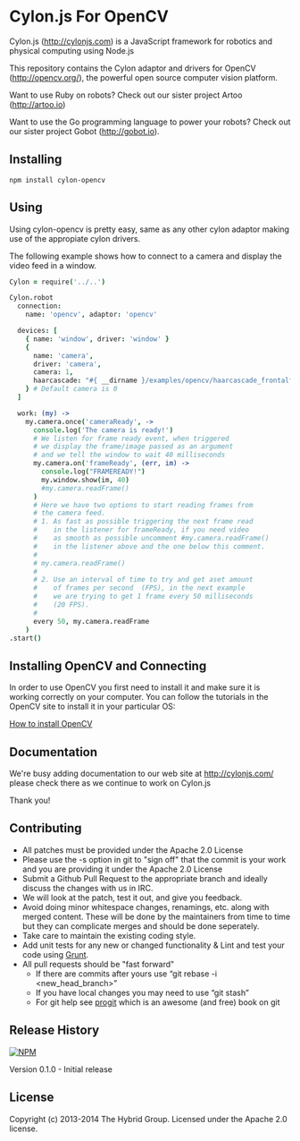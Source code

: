 # Cylon.js For OpenCV

Cylon.js (http://cylonjs.com) is a JavaScript framework for robotics and physical computing using Node.js

This repository contains the Cylon adaptor and drivers for OpenCV (http://opencv.org/), the powerful open source computer vision platform.

Want to use Ruby on robots? Check out our sister project Artoo (http://artoo.io)

Want to use the Go programming language to power your robots? Check out our sister project Gobot (http://gobot.io).

## Installing

    npm install cylon-opencv

## Using

Using cylon-opencv is pretty easy, same as any other cylon adaptor making use of the appropiate cylon drivers.

The following example shows how to connect to a camera and display the video feed in a window.

```coffeescript
Cylon = require('../..')

Cylon.robot
  connection:
    name: 'opencv', adaptor: 'opencv'

  devices: [
    { name: 'window', driver: 'window' }
    {
      name: 'camera',
      driver: 'camera',
      camera: 1,
      haarcascade: "#{ __dirname }/examples/opencv/haarcascade_frontalface_alt.xml"
    } # Default camera is 0
  ]

  work: (my) ->
    my.camera.once('cameraReady', ->
      console.log('The camera is ready!')
      # We listen for frame ready event, when triggered
      # we display the frame/image passed as an argument
      # and we tell the window to wait 40 milliseconds
      my.camera.on('frameReady', (err, im) ->
        console.log("FRAMEREADY!")
        my.window.show(im, 40)
        #my.camera.readFrame()
      )
      # Here we have two options to start reading frames from
      # the camera feed.
      # 1. As fast as possible triggering the next frame read
      #    in the listener for frameReady, if you need video
      #    as smooth as possible uncomment #my.camera.readFrame()
      #    in the listener above and the one below this comment.
      #
      # my.camera.readFrame()
      #
      # 2. Use an interval of time to try and get aset amount
      #    of frames per second  (FPS), in the next example
      #    we are trying to get 1 frame every 50 milliseconds
      #    (20 FPS).
      #
      every 50, my.camera.readFrame
    )
.start()
```
## Installing OpenCV and Connecting

In order to use OpenCV you first need to install it and make sure it is working correctly on your computer. You can follow the tutorials in the OpenCV site to install it in your particular OS:

[How to install OpenCV](http://docs.opencv.org/doc/tutorials/introduction/table_of_content_introduction/table_of_content_introduction.html#table-of-content-introduction)

## Documentation
We're busy adding documentation to our web site at http://cylonjs.com/ please check there as we continue to work on Cylon.js

Thank you!

## Contributing

* All patches must be provided under the Apache 2.0 License
* Please use the -s option in git to "sign off" that the commit is your work and you are providing it under the Apache 2.0 License
* Submit a Github Pull Request to the appropriate branch and ideally discuss the changes with us in IRC.
* We will look at the patch, test it out, and give you feedback.
* Avoid doing minor whitespace changes, renamings, etc. along with merged content. These will be done by the maintainers from time to time but they can complicate merges and should be done seperately.
* Take care to maintain the existing coding style.
* Add unit tests for any new or changed functionality & Lint and test your code using [Grunt](http://gruntjs.com/).
* All pull requests should be "fast forward"
  * If there are commits after yours use “git rebase -i <new_head_branch>”
  * If you have local changes you may need to use “git stash”
  * For git help see [progit](http://git-scm.com/book) which is an awesome (and free) book on git

## Release History

[![NPM](https://nodei.co/npm/cylon-opencv.png?compact=true)](https://nodei.co/npm/cylon-opencv/)

Version 0.1.0 - Initial release

## License

Copyright (c) 2013-2014 The Hybrid Group. Licensed under the Apache 2.0 license.
